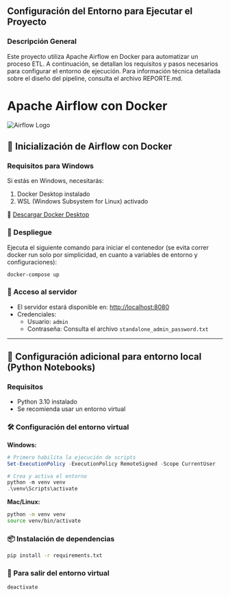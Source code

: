 ## Configuración del Entorno para Ejecutar el Proyecto

### Descripción General

Este proyecto utiliza Apache Airflow en Docker para automatizar un proceso ETL. A continuación, se detallan los requisitos y pasos necesarios para configurar el entorno de ejecución.
Para información técnica detallada sobre el diseño del pipeline, consulta el archivo REPORTE.md.

# Apache Airflow con Docker

![Airflow Logo](https://airflow.apache.org/images/feature-image.png)

## 🐳 Inicialización de Airflow con Docker

### Requisitos para Windows
Si estás en Windows, necesitarás:
1. Docker Desktop instalado
2. WSL (Windows Subsystem for Linux) activado

🔗 [Descargar Docker Desktop](https://www.docker.com/products/docker-desktop)

### 🚀 Despliegue
Ejecuta el siguiente comando para iniciar el contenedor (se evita correr docker run solo por simplicidad, en cuanto a variables de entorno y configuraciones):
```bash
docker-compose up
```

### 🔑 Acceso al servidor
- El servidor estará disponible en: [http://localhost:8080](http://localhost:8080)
- Credenciales:
  - Usuario: `admin`
  - Contraseña: Consulta el archivo `standalone_admin_password.txt`

---

## 🐍 Configuración adicional para entorno local (Python Notebooks)

### Requisitos
- Python 3.10 instalado
- Se recomienda usar un entorno virtual

### 🛠 Configuración del entorno virtual

**Windows:**
```powershell
# Primero habilita la ejecución de scripts
Set-ExecutionPolicy -ExecutionPolicy RemoteSigned -Scope CurrentUser

# Crea y activa el entorno
python -m venv venv
.\venv\Scripts\activate
```

**Mac/Linux:**
```bash
python -m venv venv
source venv/bin/activate
```

### 📦 Instalación de dependencias
```bash
pip install -r requirements.txt
```

### 🚪 Para salir del entorno virtual
```bash
deactivate
```



